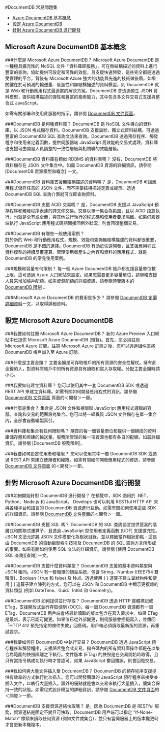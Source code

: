 ﻿<properties title="Frequently asked questions about DocumentDB" pageTitle="DocumentDB 常見問題集 | Azure" description="關於 Azure DocumentDB nosql 文件資料庫服務常見問題的解答。了解容量及要求單位，並了解如何按照您應用程式的需求進行調整。" metaKeywords="NoSQL, DocumentDB,  database, document-orientated database, JSON, faq"   services="documentdb" solutions="data-management"   authors="spelluru" manager="jhubbard" editor="monicar" videoId="" scriptId="" />

<tags ms.service="documentdb" ms.workload="data-services" ms.tgt_pltfrm="na" ms.devlang="na" ms.topic="article" ms.date="08/20/2014" ms.author="spelluru" />


#DocumentDB 常見問題集

- [Azure DocumentDB 基本概念](#fundamentals)
- [設定 Azure DocumentDB](#setup)
- [針對 Azure DocumentDB 進行開發](#develop)

## <a id="fundamentals"></a> Microsoft Azure DocumentDB 基本概念

###什麼是 Microsoft Azure DocumentDB？ 
Microsoft Azure DocumentDB 是一種極具擴充性的 NoSQL 文件「資料庫即服務」，可在無結構描述的資料上進行豐富的查詢，協助提供可設定和可靠的效能，且支援快速開發，這些完全都是透過受管理的平台，背後有 Microsoft Azure 強大的功能與先進的技術做後盾。如果關鍵在於可預測的輸送量、低遲性和無結構描述的資料模型，則 DocumentDB 就是 Web 和行動應用程式最適當的解決方案。DocumentDB 會透過原生 JSON 資料模型，提供結構描述的彈性和豐富的檢索能力，其中包含多文件交易式支援與整合式 JavaScript。  
  
如需有關部署和使用此服務的指示，請參閱 [DocumentDB 文件頁面](http://go.microsoft.com/fwlink/p/?LinkID=402319)。

###DocumentDB 是何種資料庫？
DocumentDB 是 NoSQL 文件導向的資料庫，以 JSON 格式儲存資料。DocumentDB 支援巢狀、獨立式資料結構，可透過豐富的 DocumentDB SQL 查詢文法來查詢。DocumentDB 透過預存程序、觸發程序和使用者定義函數，提供伺服器端 JavaScript 高效能的交易式處理。資料庫也支援可由開發人員調整的一致性層級與相關聯的效能層級。
 
###DocumentDB 資料庫有類似 RDBMS 的資料表嗎？
沒有，DocumentDB 將資料儲存在 JSON 文件集合中。如需 DocumentDB 資源的詳細資訊，請參閱 [DocumentDB 資源模型和概念] 一文。 

###DocumentDB 資料庫支援無結構描述的資料嗎？
是，DocumentDB 可讓應用程式儲存任意的 JSON 文件，而不需要結構描述定義或提示。透過 DocumentDB SQL 查詢介面就可立即查詢資料。   

###DocumentDB 支援 ACID 交易嗎？
是，DocumentDB 支援以 JavaScript 預存程序和觸發程序表達的跨文件交易。交易以單一集合為範圍，且以 ACID 語意執行，也就是全有或全無，與其他並行執行的程式碼和使用者要求隔離。如果伺服器端執行 JavaScript 應用程式碼期間擲回例外狀況，則會回復整個交易。 

###DocumentDB 有哪些一般使用案例？  
對於新的 Web 和行動應用程式，規模、效能和查詢無結構描述的資料都很重要，DocumentDB 是不錯的選擇。DocumentDB 有助於快速開發，且支援應用程式資料模型的持續反覆運算。管理使用者產生之內容和資料的應用程式，就是 DocumentDB 的常見使用案例。  

###規模和容量有何限制？
每一個 Azure DocumentDB 帳戶都支援容量單位數上限，這可透過 Azure 入口網站來設定。如果您需要更多容量單位，請聯絡支援人員來增加帳戶配額。如需資源配額的詳細資訊，請參閱[預覽版本的 DocumentDB 限制](http://azure.microsoft.com/en-us/documentation/articles/documentdb-limits/) 。


###Microsoft Azure DocumentDB 的費用是多少？
請參閱 [DocumentDB 定價詳細資料](http://go.microsoft.com/fwlink/p/?LinkID=402317)一文，以取得詳細資料。

## <a id="setup"></a> 設定 Microsoft Azure DocumentDB

###我要如何註冊 Microsoft Azure DocumentDB？
新的 Azure Preview 入口網站中已提供 Microsoft Azure DocumentDB (預覽)。首先，您必須註冊 Microsoft Azure 訂閱。註冊 Microsoft Azure 訂閱之後，您可以透過組件庫將 DocumentDB 帳戶加入至 Azure 訂閱。   

###什麼是主要金鑰？
主要金鑰是可存取帳戶的所有資源的安全性權杖。擁有此金鑰的人，對資料庫帳戶中的所有資源具有讀取和寫入存取權。分配主要金鑰時請小心。 

###我要如何建立資料庫？
您可以使用其中一套 DocumentDB SDK 或透過 REST API 來建立資料庫。如需有關如何開發應用程式的資訊，請參閱 [DocumentDB 文件頁面](http://go.microsoft.com/fwlink/p/?LinkID=402319) 頁面的＜開發＞一節。 

###什麼是集合？
集合是 JSON 文件和相關聯 JavaScript 應用程式邏輯的容器。查詢和交易的範圍設為集合。您可以將一組異質 JSON 文件儲存在單一集合內，全部會自動編製索引。   

###資料庫和集合有任何限制嗎？
購買的每一個容量單位都提供一個額度的資料庫儲存體和佈建的輸送量。服務所管理的每一項資源也都有各自的配額。如需詳細資訊，請參閱 [DocumentDB 服務限制]。  

###我要如何設定使用者和權限？
您可以使用其中一套 DocumentDB SDK 或透過 REST API 來建立使用者和權限。如需有關如何開發應用程式的資訊，請參閱 [DocumentDB 文件頁面](http://go.microsoft.com/fwlink/p/?LinkID=402319)   的＜開發＞一節。     


## <a id="develop"></a>針對 Microsoft Azure DocumentDB 進行開發

###如何開始針對 DocumentDB 進行開發？
在預覽中，SDK 適用於 .NET、Python、Node.js 和 JavaScript。  Develops 也可以利用 RESTful HTTP API 來與各種平台和語言的 DocumentDB 資源進行互動。如需有關如何使用這些 SDK 的詳細資訊，請參閱 [DocumentDB 文件頁面](http://go.microsoft.com/fwlink/p/?LinkID=402319)的＜開發＞一節。

###DocumentDB 支援 SQL 嗎？
DocumentDB 的 SQL 查詢語言提供豐富的階層式和關聯式運算子，且透過 JavaScript 型使用者定義函數 (UDF) 支援擴充性。JSON 文法允許將 JSON 文件模型化為樹狀目錄，並以標籤當作樹狀節點 - 這是由 DocumentDB 的自動編製索引技術及 DocumentDB 的 SQL 查詢方言所形成的事實。如需有關如何使用 SQL 文法的詳細資訊，請參閱 [使用 DocumentDB SQL 查詢][查詢] 一文。

###DocumentDB 支援什麼資料類型？
DocumentDB 支援的基本資料類型與 JSON 相同。JSON 有一套簡單的類型系統，包含 String、Number (IEEE754 雙精度)、Boolean ( true 和 false) 及 Null。透過使用 { } 運算子建立巢狀物件和使用 [ ] 運算子建立陣列的方式，您可以在 JSON 和 DocumentDB 中顯示更複雜的資料類型 (例如 DateTime、Guid、Int64 和 Geometry)。 

###DocumentDB 如何提供並行存取？
DocumentDB 透過 HTTP 實體標記或 ETag，支援開放式並行存取控制 (OCC)。每一個 DocumentDB 資源都有一個 ETag，DocumentDB 用戶端會將最新讀取的版本包含在寫入要求中。如果 ETag 是最新，表示已認可變更。如果值已從外部變更，則伺服器會拒絕寫入，並傳回「HTTP 412 預先指定的條件失敗」回應碼。用戶端必須讀取最新版的資源，再重試要求。 

###我要如何在 DocumentDB 中執行交易？
DocumentDB 透過 JavaScript 預存程序和觸發程序，支援語言整合式交易。指令碼內的所有資料庫操作都是在以集合為範圍的快照隔離之下執行。文件版本 (ETag) 的快照是在交易開始時取得，且只有當指令碼成功執行時才會認可。如果 JavaScript 擲回錯誤，則會回復交易。

###我如何將大量文件插入至 DocumentDB？ 
DocumentDB 的預存程序支援提供有效率的方式執行批次插入。您可以開發簡單的 JavaScript 預存程序來接受並插入文件，以執行大量插入。額外的優點就是會以交易來執行大量插入，讓集合保持一致的狀態。如需程式設計模型的詳細資訊，請參閱 [DocumentDB 文件頁面](http://go.microsoft.com/fwlink/p/?LinkID=402319)的＜開發＞一節。

###DocumentDB 支援資源連結快取嗎？
是，因為 DocumentDB 是 RESTful 服務，資源連結是固定不變且可快取。DocumentDB 用戶端可以指定 "If-None-Match" 標頭來讀取任何資源 (例如文件或集合)，並只有當伺服器上的版本變更時才會更新本機複本。 




[preview-portal]: https://portal.azure.com
[query]: ../documentdb-sql-query/
